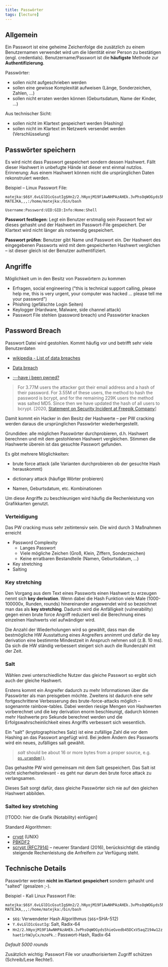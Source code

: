 ```yaml
---
title: Passwörter
tags: [lecture]
---
```




## Allgemein

Ein Passwort ist eine geheime Zeichenfolge die zusätzlich zu einem Benutzernamen verwendet wird um die Identität einer Person zu bestätigen (engl. credentials). Benutzername/Passwort ist die **häufigste** Methode zur **Authentifizierung**.

Passwörter:

- sollen nicht aufgeschrieben werden
- sollen eine gewisse Komplexität aufweisen (Länge, Sonderzeichen, Zahlen, ...)
- sollen nicht erraten werden können (Geburtsdatum, Name der Kinder, ...)



Aus technischer Sicht:

- sollen nicht im Klartext gespeichert werden (Hashing)
- sollen nicht im Klartext im Netzwerk versendet werden (Verschlüsselung)



## Passwörter speichern

Es wird nicht dass Passwort gespeichert sondern dessen Hashwert. Fällt dieser Hashwert in unbefugte Hände ist dieser erst einmal nutzlos. Erinnerung: Aus einem Hashwert können nicht die ursprünglichen Daten rekonstruiert werden.

Beispiel – Linux Passwort File:

```
matejka:$6$Y.6vLGlD1cGsutIg$Hn2/2.hNyojM19F1AwNHPAzAHEk.3vPhsOqWOGyds5hieGvedb45DCxV5aqZ194w12zhaet1rhWJyCx/mzePk.:1000:1000:Franz MATEJKA,,,:/home/matejka:/bin/bash
```

```
Username:Password:UID:GID:Info:Home:Shell
```



**Passwort festlegen**: Legt ein Benutzer erstmalig sein Passwort fest wir dieses gehasht und der Hashwert im Passwort-File gespeichert. Der Klartext wird nicht länger als notwendig gespeichert.

**Passwort prüfen**: Benutzer gibt Name und Passwort ein. Der Hashwert des eingegebenen Passworts wird mit dem gespeicherten Hashwert verglichen – ist dieser gleich ist der Benutzer authentifiziert.



## Angriffe

Möglichkeit um in den Besitz von Passwörtern zu kommen 

- Erfragen, social engineering ("this is  technical support calling, please help me, this is very urgent, your computer was hacked ... please tell me your password")
- Phishing (gefälschte Login Seiten)
- Keylogger (Hardware, Malware, side channel attack)
- Passwort File stehlen (password breach) und Passwörter knacken



## Password Breach

Passwort Datei wird gestohlen. Kommt häufig vor und betrifft sehr viele Benutzerdaten

- [wikipedia - List of data breaches](https://en.wikipedia.org/wiki/List_of_data_breaches)
- [Data breach](https://en.wikipedia.org/wiki/Data_breach#2019)

- [;--have i been pwned?](https://haveibeenpwned.com)

> For  3.77M users the attacker got their email address and a hash of their password. For 3.55M of these users, the method to hash the password is bcrypt, and for the remaining 229K users the method was salted MD5. Since then we have updated the hash of all users to bcrypt. [2020, [Statement on Security Incident at Freepik Company](https://www.freepik.com/blog/statement-on-security-incident-at-freepik-company/)]

Damit kommt ein Hacker in den Besitz der Hashwerte – per PW cracking werden daraus die ursprünglichen Passwörter wiederhergestellt. 

Grundidee: alle möglichen Passwörter durchprobieren, d.h. Hashwert berechnen und mit dem gestohlenen Hashwert vergleichen. Stimmen die Hashwerte überein ist das gesuchte Passwort gefunden. 

Es gibt mehrere Möglichkeiten:

- brute force attack (alle Varianten durchprobieren ob der gesuchte Hash herauskommt)
- dictionary attack (häufige Wörter probieren)

- Namen, Geburtsdatum, etc. Kombinationen

Um diese Angriffe zu beschleunigen wird häufig die Rechenleistung von Grafikkarten genutzt.

### Verteidigung

Das PW cracking muss sehr zeitintensiv sein. Die wird durch 3 Maßnahmen erreicht

- Password Complexity
  - Langes Passwort
  - Viele mögliche Zeichen (Groß, Klein, Ziffern, Sonderzeichen)
  - Keine erratbaren Bestandteile (Namen, Geburtsdatum, ...)
- Key stretching
- Salting

### Key stretching

Den Vorgang aus dem Text eines Passworts einen Hashwert zu erzeugen nennt sich **key derivation**. Wenn dabei die Hash Funktion viele Male (1000-100000x, Runden, rounds) hinereinander angewendet wird so bezeichnet man das als **key stretching**. Dadurch wird die Anfälligkeit (vulnerability) gegen einen brute force Angriff reduziert weil die Berechnung eines einzelnen Hashwerts viel aufwändiger wird.

Die Anzahl der Wiederholungen wird so gewählt, dass man die bestmögliche HW Ausstattung eines Angreifers annimmt und dafür die key derivation eine bestimmte Mindestzeit in Anspruch nehmen soll (z.B. 10 ms). Da sich die HW ständig verbessert steigert sich auch die Rundenzahl mit der Zeit.

### Salt

Wählen zwei unterschiedliche Nutzer das gleiche Passwort so ergibt sich auch der gleiche Hashwert. 

Erstens kommt ein Angreifer dadurch zu mehr Informationen über die Passwörter als man preisgeben möchte. Zweitens ist dadurch eine sehr fortgeschrittene Verbesserung des brute-force-attacks möglich – sogenannte rainbow-tables. Dabei werden riesige Mengen von Hashwerten vorberechnet und die key derivation enorm beschleunigt, dadurch können mehr Hashwerte pro Sekunde berechnet werden und die Erfolgswahrscheinlichkeit eines Angriffs verbessert sich wesentlich.

Ein "salt" (kryptographisches Salz) ist eine zufällige Zahl die vor dem Hashing an das Passwort angefügt wird. Bei jedem Ändern des Passworts wird ein neues, zufälliges salt gewählt.

> *salt* should be about 16 or more bytes from a proper source, e.g. [`os.urandom()`](https://docs.python.org/3/library/os.html#os.urandom).

Das gehashte PW wird gemeinsam mit dem Salt gespeichert. Das Salt ist nicht sicherheitsrelevant - es geht nur darum den brute force attack zu verlangsamen.

Dieses Salt sorgt dafür, dass gleiche Passwörter sich nie auf den gleichen Hashwert abbilden.



### Salted key stretching

[!TODO: hier die Grafik (Notability) einfügen]

Standard Algorithmen:

- [crypt](https://en.wikipedia.org/wiki/Crypt_(C)) (UNIX)
- [PBKDF2](https://en.wikipedia.org/wiki/PBKDF2)
- [scrypt (RFC7914)](https://tools.ietf.org/html/rfc7914.html) – neuerer Standard (2016), berücksichtigt die ständig steigende Rechenleistung die Anfreifern zur Verfügung steht.



## Technische Details

Passwörter werden **nicht im Klartext gespeichert** sondern gehasht und "salted" (gesalzen ;-).

Beispiel - Kali Linux Passwort File:

```
matejka:$6$Y.6vLGlD1cGsutIg$Hn2/2.hNyojM19F1AwNHPAzAHEk.3vPhsOqWOGyds5hieGvedb45DCxV5aqZ194w12zhaet1rhWJyCx/mzePk.:1000:1000:Franz MATEJKA,,,:/home/matejka:/bin/bash
```

- `$6$`: Verwendeter Hash Algorithmus (`$6$`=SHA-512)
- `Y.6vLGlD1cGsutIg`: Salt, Radix-64
- `Hn2/2.hNyojM19F1AwNHPAzAHEk.3vPhsOqWOGyds5hieGvedb45DCxV5aqZ194w12zhaet1rhWJyCx/mzePk.`: Passwort-Hash, Radix-64

*Default 5000 rounds*

Zusätzlich wichtig: Passwort File vor unauthorisiertem Zugriff schützen (Schreib/Lese Rechte!).



